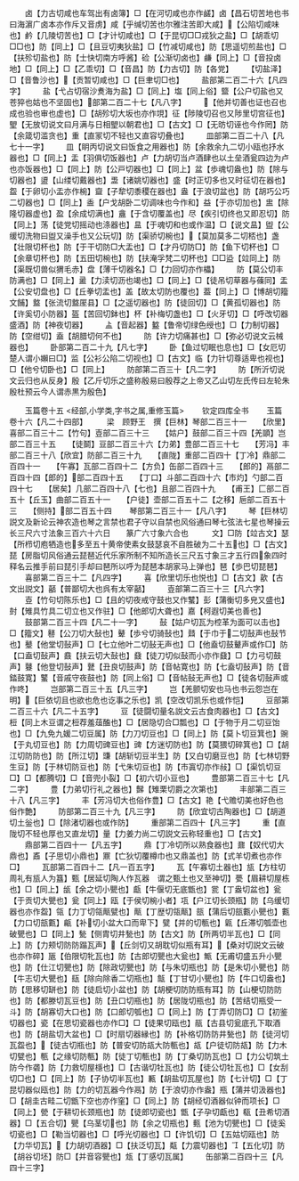 <!-- { "loadSidebar": true } -->
　　卤【力古切咸也车驾出有卤簿】□【在河切咸也亦作鹾】卤【昌石切苦地也书曰海濵广卤本亦作斥又音虏】咸【乎缄切苦也尔雅注苦即大咸】【公陷切咸味也】鹶【几陵切苦也】□【才计切咸也】□【于昆切□□戎狄之盐】□【胡乖切□□也】防【同上】□【且豆切夷狄盐】□【竹减切咸也】防【思遥切煎盐也】□【扶殄切盐也】防【士快切南方呼酱】硷【公渐切卤也】鹻【同上】□【音投卤地】□【同上】□【乙乖切】□【音昌】防【力古切】防【各党】
　　【切盐泽】□【音鲁沙也】【贡暂切咸也】□【巨聿切□也】
　　盐部第二百二十六【凡四字】
　　盐【弋占切宿沙煑海为盐】□【同上】塩【同上俗】盬【公户切盐也又苍猝也姑也不坚固也】部第二百二十七【凡八字】
　　【他并切善也证也召也成也验也审也虚也】□【胡殄切大坂也亦作垷】征【陟陵切召也又陟里切宫征也】朢【无放切说文曰月满与日相朢以朝君也】□【古文】□【无昉切诬也今作罔】防【余箴切滥贪也】重【直冡切不轻也又直容切叠也】
　　皿部第二百二十八【凡七十一字】
　　皿【眀丙切说文曰饭食之用器也】防【余救余九二切小瓯也抒水器也】□【同上】盂【羽俱切饭器也】卢【力胡切当卢酒肆也以土垒酒瓮四边为卢也亦饭器也】□【同上】防【公戸切器也】□【同上】盆【歩魂切盎也】防【除与切器也】盨【山缕切戴器也】盄【诸姚切器也】盛【时正切多也又时征切在器也】盌【于卵切小盂亦作椀】齍【子犂切黍稷在器也】盎【于浪切盆也】防【胡巧公巧二切器也】□【同上】盉【户戈胡卧二切调味也今作和】益【于亦切加也】盅【除隆切器虚也】盈【余成切满也】盦【于含切覆盖也】尽【疾引切终也又即忍切】防【同上】荡【徒党切摇动也涤器也】昷【于魂切和也或作温】□【说文昷】盥【公缓切洗物曰盥又澡手也又公玩切】防【渠骄切椀也】【莫加莫多二切桮也】盏【壮限切杯也】防【于干切防□大盂也】□【才丹切防□】防【鱼下切杯也】□【余章切杯也】防【五田切椀也】防【扶淹孚梵二切杯也】□□盕【竝同上】防【渠既切兽似猬毛赤】盘【薄千切器名】□【力回切亦作櫑】
　　防【莫公切丰防满也】□【同上】盝【力渎切沥也竭也】□【同上】□【徒吊切草器与蓧同】盂【公安切盘也】□【丘拳切盂也】盖【故太切防也覆也】葢【同上】□【博胡切籀文餔】盩【张流切盩厔县】□【之遥切器也】防【徒回切】□【黄孤切器也】防【许奚切小防器】盔【苦回切鉢也】杯【补梅切盏也】□【火牙切】□【呼改切器盛酒】防【神夜切器】
　　盀【音起器】盭【鲁帝切绿色绶也】□【力制切器】防【空绀切】盍【胡腊切何不也】
　　防【许力切痛甚也】□【弥必切说文云械器也】
　　卧部第二百二十九【凡七字】
　　卧【鱼过切眠也息也】□【女厄切楚人谓小嬾曰□】监【公衫公陷二切视也】□【古文】临【力针切尊适卑也视也】□【他兮切卧也】□【同上】
　　防部第二百三十【凡二字】
　　防【所沂切说文云归也从反身】殷【乙斤切乐之盛称殷易曰殷荐之上帝又乙山切左氏传曰左轮朱殷杜预云今人谓赤黒为殷色】









　　玉篇卷十五
<经部,小学类,字书之属,重修玉篇>
　　钦定四库全书
　　玉篇卷十六【凡二十四部】　　　梁　顾野王　撰【巨林】琴部二百三十一　　【欣里】喜部二百三十二【竹句】壴部二百三十三　　【姑户】鼓部二百三十四【羌顗】岂部二百三十五　　【徒鬬】豆部二百三十六【力弟】豊部二百三十七　　【芳冯】丰部二百三十八【欣宜】防部二百三十九　　【直陇】重部二百四十【丁冷】鼎部二百四十一　　【午寡】瓦部二百四十二【方负】缶部二百四十三　　【郎的】鬲部二百四十四【郎的】部二百四十五　　【丁口】斗部二百四十六【市灼】勺部二百四十七　　【居矣】几部二百四十八【七也】且部二百四十九　　【甫王】匚部二百五十【丘玉】曲部二百五十一　　【户徒】壶部二百五十二【之移】巵部二百五十三　　【侧持】部二百五十四
　　琴部第二百三十一【凡八字】
　　琴【巨林切説文及新论云神农造也琴之言禁也君子守以自禁也风俗通曰琴七弦法七星也琴操云长三尺六寸法象三百六十六日　　篆广六寸象六合也　　　文】□防【竝古文】瑟【所栉切庖牺造也多至五十黄帝使素女鼓瑟哀不自胜破为二十五也】□【古文】琵【房脂切风俗通云琵琶近代乐家所制不知所造长三尺五寸象三才五行四象四时释名云推手前曰琵引手却曰琶所以呼为琵琶本胡家马上弹也】琶【歩巴切琵琶】
　　喜部第二百三十二【凡四字】
　　喜【欣里切乐也悦也】□【古文】歖【古文出説文】嚭【普鄙切大也呉有太宰嚭】
　　壴部第二百三十三【凡六字】
　　壴【竹句切陈乐也】□【且的切夜戒守鼓也又作鼜】彭【蒲衡切多皃又盛也】尌【雉具竹具二切立也又作驻】□【他郎切大聋也】嘉【柯遐切美也善也】
　　鼓部第二百三十四【凡二十一字】
　　鼔【姑户切瓦为椌革为面可以击也】□【籀文】鼛【公刀切大鼔也】鼙【歩兮切骑鼔也】鼘【于巾于二切鼔声也鼔节也】鼞【他堂切鼔声】□【七立他叶二切鼔无声也】□【他盍切鼓鼙声或作□】防【口盍切鼔声】鼖【扶云切大鼔也】鼗【徒刀切似鼔而小亦作鼗】□【力弓切鼓声】鼟【他登切鼔声】鼚【丑良切鼓声】防【音帖寛也】防【七盍切鼔声】防【音錔鼓寛】鼜【音戚守夜鼓也】防【同上俗】□【音帖鼔无声也】□【徒各切鼔声或作咚】
　　岂部第二百三十五【凡三字】
　　岂【羌颤切安也马也书云怨岂在明】【巨依切且也欲也危也讫事之乐也】凯【空改切凯乐也或作恺】
　　豆部第二百三十六【凡二十五字】
　　豆【徒闘切量名説文云古食肉器也】□【古文】梪【同上木豆谓之梪荐羞葅醢也】□【居隐切合□瓢也】□【于物于月二切豆饴也】□【九免九媛二切豆属】防【力刀切豆也】□【同上】防【莫卜切豆箕也】豌【于丸切豆也】防【力周切豍豆也】豍【方迷切防也】防【莫猥切碎箕也】□【胡江切防防也】防【所江切】豏【胡斩切豆半生】防【又白切磨豆也】防【七林切野生豆】防【于林切防豆也】防【弋朱切豆也】防【市寘切亦作敊】□【渠饥切豆□】□【都腾切】□【音兜小裂】□【初六切小豆也】
　　豊部第二百三十七【凡二字】
　　豊【力弟切行礼之器也】豑【雉栗切爵之次第也】
　　丰部第二百三十八【凡三字】
　　丰【芳冯切大也俗作豊】□【古文】艳【弋赡切美也好色也俗作艶】
　　防部第二百三十九【凡三字】
　　防【欣宜切古陶器也】□【胡道切土釡也】□【除渚切器也或作防】
　　重部第二百四十【凡三字】
　　重【直陇切不轻也厚也又直龙切】量【力姜力尚二切説文云称轻重也】□【古文】
　　鼎部第二百四十一【凡五字】
　　鼎【丁冷切所以熟食器也】鼐【奴代切大鼎也】鼒【子思切小鼎也】鼏【亡狄切覆樽巾也又鼎盖也】防【式羊切煮也亦作□】
　　瓦部第二百四十二【凡一百五字】
　　瓦【午寡切土器也】瓬【方柱切周礼有瓬人为簋】甄【居延切陶人作瓦器　谓之甄土也又至神切】甍【眉耕切屋栋也】□【同上】瓵【余之切小甖也】甗【牛偃切无底甑也】瓽【丁盎切盆也】瓮【于贡切大甖也】瓮【同上】瓯【于侯切椀小者】瓨【户江切长颈瓶】防【乌缓切器也亦作盌】瓴【力丁切瓴甋甓也】甋【丁歴切瓴甋】瓿【蒲后切瓿甊小甖也】甊【力口切瓿甊】甂【补切小盆大口而卑下】甓【并的切甎也】甈【丘滞切瓠壶也破甖也】□【同上】甃【侧胄切井甃也】防【古文】防【所两切半瓦也】□【同上】防【力颊切防防蹋瓦声】【丘剑切又胡耽切似瓶有耳】【桑对切説文云破也亦作碎】瓪【伯限切牝瓦也】防【古郎切甖也大瓮也】甒【无甫切盛五升小甖也】防【仕江切甖也】防【除政切甖也】防【与朱切瓶也】防【是朱切小甖也】防【牛志切大甖也】瓺【除向除香二切瓶也】甔【丁甘切小甖也】防【牛口切盎也】防【思移切缾也】防【徒启切小盆也】防【胡梗切防防瓶有耳】防【山梗切防防也】防【都滕切瓦豆也】防【丑口切瓶也】防【居陇切瓶也】防【苦结切瓶受一斗】防【胡寡切大口也】防【口郎切瓠也】□【同上】防【丁弄切防□】□【初鉴切器也】瓷【在思切瓷器也亦作□】□【徒果切瓯也】瓹【古县切瓮底孔下取酒也】防【胡盐切大盆也】□【时扇切器縁也】防【补格切防防井甃也】防【徒河切瓦盌也】【徒古切瓶也】防【普安切防瓳大防甎也】瓳【户徒切防瓳】防【力木切甓也】甎【之缘切防甎】防【徒丁切甎也】防【丁桑切防瓦也】□【力公切筑土防今作砻】防【力救切屋檼也】□【古谐切牡瓦也】防【徒公切牡瓦也】□【女刮切□也】□【同上】防【子协切半瓦也】甉【胡盐切瓦屋也】防【七计切】□【丁昆切器似瓯也】防【力的切瓦器今作鬲】防【于浪切亦作盎】瓶【蒲并切汲器也】□【胡圭古畦二切甑下空也亦作窐】□【同上】防【胡经切酒器似钟而项长】□【同上】甇【于耕切长颈瓶也】防【徒郎切瓷也】甑【子孕切甗也】瓻【丑希切酒器】□【五合切】甖【乌茎切也】防【余之切瓶也】甀【池为切甖也】□【徒奚切瓷也】□【勒当切器也】□【呼光切器也】□【许饥切】□【五姑切瓯也】防【力华切瓦】【力胡切酒器】□【扶泛切瓦】甐【力震切器也】【五化切】防【胡谷切坯】防□【并音容甖也】瓭【丁感切瓦属】
　　缶部第二百四十三【凡四十三字】
